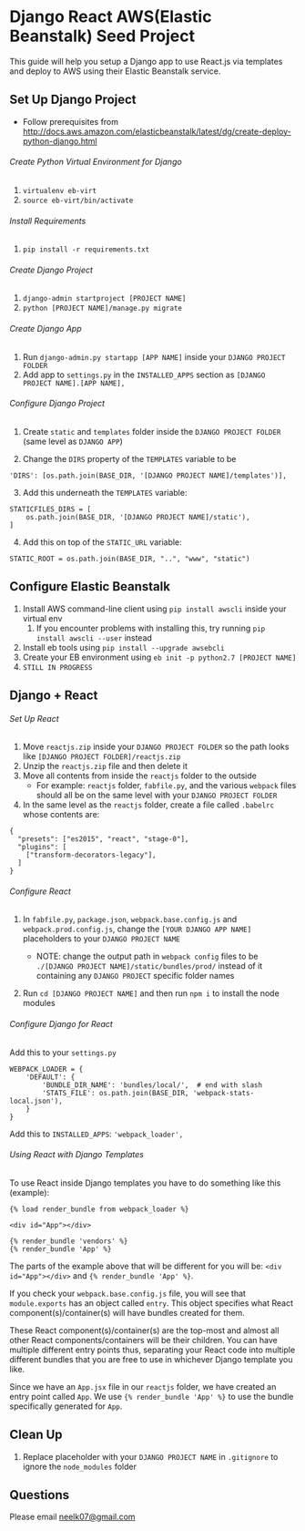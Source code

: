 # Django React AWS(Elastic Beanstalk) Seed Project

This guide will help you setup a Django app to use React.js via templates and deploy to AWS using their Elastic Beanstalk service.

## Set Up Django Project


- Follow prerequisites from http://docs.aws.amazon.com/elasticbeanstalk/latest/dg/create-deploy-python-django.html

###### Create Python Virtual Environment for Django

1) `virtualenv eb-virt`
2) `source eb-virt/bin/activate`

###### Install Requirements

1) `pip install -r requirements.txt`

###### Create Django Project

1) `django-admin startproject [PROJECT NAME]`
2) `python [PROJECT NAME]/manage.py migrate`

###### Create Django App

1) Run `django-admin.py startapp [APP NAME]` inside your `DJANGO PROJECT FOLDER`
2) Add app to `settings.py` in the `INSTALLED_APPS` section as `[DJANGO PROJECT NAME].[APP NAME],`

###### Configure Django Project
1) Create `static` and `templates` folder inside the `DJANGO PROJECT FOLDER` (same level as `DJANGO APP`)

2) Change the `DIRS` property of the `TEMPLATES` variable to be 

```
'DIRS': [os.path.join(BASE_DIR, '[DJANGO PROJECT NAME]/templates')],
```

3) Add this underneath the `TEMPLATES` variable: 

```
STATICFILES_DIRS = [
    os.path.join(BASE_DIR, '[DJANGO PROJECT NAME]/static'),
]
```

4) Add this on top of the `STATIC_URL`	variable: 
```
STATIC_ROOT = os.path.join(BASE_DIR, "..", "www", "static")
```

## Configure Elastic Beanstalk


1) Install AWS command-line client using `pip install awscli` inside your virtual env
	1) If you encounter problems with installing this, try running `pip install awscli --user` instead
2) Install eb tools using `pip install --upgrade awsebcli`
3) Create your EB environment using `eb init -p python2.7 [PROJECT NAME]`
4) `STILL IN PROGRESS`


## Django + React

###### Set Up React
1) Move `reactjs.zip` inside your `DJANGO PROJECT FOLDER` so the path looks like `[DJANGO PROJECT FOLDER]/reactjs.zip`
2) Unzip the `reactjs.zip` file and then delete it
3) Move all contents from inside the `reactjs` folder to the outside
	- For example: `reactjs` folder, `fabfile.py`, and the various `webpack` files should all be on the same level with your `DJANGO PROJECT FOLDER`
4) In the same level as the `reactjs` folder, create a file called `.babelrc` whose contents are:

```
{
  "presets": ["es2015", "react", "stage-0"],
  "plugins": [
    ["transform-decorators-legacy"],
  ]
}
```

###### Configure React

1) In `fabfile.py`, `package.json`, `webpack.base.config.js` and `webpack.prod.config.js`, change the `[YOUR DJANGO APP NAME]` placeholders to your `DJANGO PROJECT NAME`

	- NOTE: change the output path in `webpack config` files to be `./[DJANGO PROJECT NAME]/static/bundles/prod/` instead of it containing any `DJANGO PROJECT` specific folder names
2) Run `cd [DJANGO PROJECT NAME]` and then run `npm i` to install the node modules


###### Configure Django for React

Add this to your `settings.py`
```
WEBPACK_LOADER = {
    'DEFAULT': {
        'BUNDLE_DIR_NAME': 'bundles/local/',  # end with slash
        'STATS_FILE': os.path.join(BASE_DIR, 'webpack-stats-local.json'),
    }
}
```

Add this to `INSTALLED_APPS`: `'webpack_loader',`


###### Using React with Django Templates

To use React inside Django templates you have to do something like this (example):

```
{% load render_bundle from webpack_loader %}

<div id="App"></div>

{% render_bundle 'vendors' %}
{% render_bundle 'App' %}
```

The parts of the example above that will be different for you will be: 
`<div id="App"></div>` and `{% render_bundle 'App' %}`. 

If you check your `webpack.base.config.js` file, you will see that `module.exports` has an object called `entry`. This object specifies what React component(s)/container(s) will have bundles created for them. 

These React component(s)/container(s) are the top-most and almost all other React components/containers will be their children. You can have multiple different entry points thus, separating your React code into multiple different bundles that you are free to use in whichever Django template you like.

Since we have an `App.jsx` file in our `reactjs` folder, we have created an entry point called `App`. We use `{% render_bundle 'App' %}` to use the bundle specifically generated for `App`.


## Clean Up

1) Replace placeholder with your `DJANGO PROJECT NAME` in `.gitignore` to ignore the `node_modules` folder


## Questions
Please email neelk07@gmail.com



